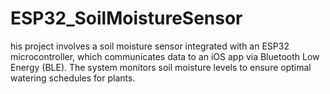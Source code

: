 # ESP32_SoilMoistureSensor
his project involves a soil moisture sensor integrated with an ESP32 microcontroller, which communicates data to an iOS app via Bluetooth Low Energy (BLE). The system monitors soil moisture levels to ensure optimal watering schedules for plants.
